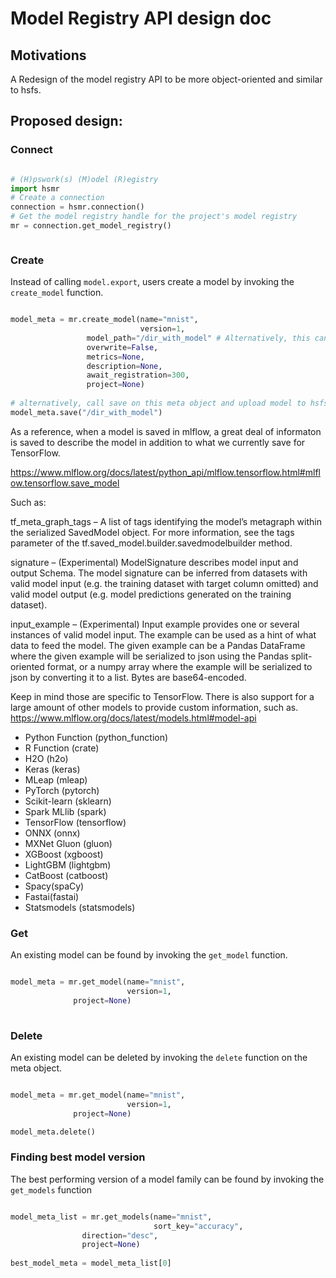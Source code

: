 # Model Registry API design doc

## Motivations

A Redesign of the model registry API to be more object-oriented and similar to hsfs.

## Proposed design:

### Connect

```python

# (H)pswork(s) (M)odel (R)egistry
import hsmr
# Create a connection
connection = hsmr.connection()
# Get the model registry handle for the project's model registry
mr = connection.get_model_registry()



```

### Create 

Instead of calling `model.export`, users create a model by invoking the `create_model` function.

```python

model_meta = mr.create_model(name="mnist",
                             version=1,
			     model_path="/dir_with_model" # Alternatively, this can be provided in the save below
			     overwrite=False,
			     metrics=None,
			     description=None,
			     await_registration=300,
			     project=None)
			     
# alternatively, call save on this meta object and upload model to hsfs		     
model_meta.save("/dir_with_model")

```

As a reference, when a model is saved in mlflow, a great deal of informaton is saved to describe the model in addition to what we currently save for TensorFlow.

https://www.mlflow.org/docs/latest/python_api/mlflow.tensorflow.html#mlflow.tensorflow.save_model

Such as:

tf_meta_graph_tags – A list of tags identifying the model’s metagraph within the serialized SavedModel object. For more information, see the tags parameter of the tf.saved_model.builder.savedmodelbuilder method.

signature – (Experimental) ModelSignature describes model input and output Schema. The model signature can be inferred from datasets with valid model input (e.g. the training dataset with target column omitted) and valid model output (e.g. model predictions generated on the training dataset).

input_example – (Experimental) Input example provides one or several instances of valid model input. The example can be used as a hint of what data to feed the model. The given example can be a Pandas DataFrame where the given example will be serialized to json using the Pandas split-oriented format, or a numpy array where the example will be serialized to json by converting it to a list. Bytes are base64-encoded.

Keep in mind those are specific to TensorFlow. There is also support for a large amount of other models to provide custom information, such as.
https://www.mlflow.org/docs/latest/models.html#model-api

- Python Function (python_function)
- R Function (crate)
- H2O (h2o)
- Keras (keras)
- MLeap (mleap)
- PyTorch (pytorch)
- Scikit-learn (sklearn)
- Spark MLlib (spark)
- TensorFlow (tensorflow)
- ONNX (onnx)
- MXNet Gluon (gluon)
- XGBoost (xgboost)
- LightGBM (lightgbm)
- CatBoost (catboost)
- Spacy(spaCy)
- Fastai(fastai)
- Statsmodels (statsmodels)


### Get

An existing model can be found by invoking the `get_model` function.

```python

model_meta = mr.get_model(name="mnist",
                          version=1,
			  project=None)			  
			  
```

### Delete

An existing model can be deleted by invoking the `delete` function on the meta object.

```python

model_meta = mr.get_model(name="mnist",
                          version=1,
			  project=None)

model_meta.delete()

```

### Finding best model version


The best performing version of a model family can be found by invoking the `get_models` function

```python

model_meta_list = mr.get_models(name="mnist",
                                sort_key="accuracy",
				direction="desc",
				project=None)
				
best_model_meta = model_meta_list[0]

```



